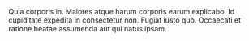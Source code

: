 Quia corporis in. Maiores atque harum corporis earum explicabo. Id cupiditate expedita in consectetur non. Fugiat iusto quo. Occaecati et ratione beatae assumenda aut qui natus ipsam.
